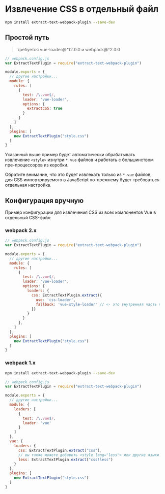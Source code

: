 # Извлечение CSS в отдельный файл

``` bash
npm install extract-text-webpack-plugin --save-dev
```

## Простой путь

> требуется vue-loader@^12.0.0 и webpack@^2.0.0

``` js
// webpack.config.js
var ExtractTextPlugin = require("extract-text-webpack-plugin")

module.exports = {
  // другие настройки...
  module: {
    rules: [
      {
        test: /\.vue$/,
        loader: 'vue-loader',
        options: {
          extractCSS: true
        }
      }
    ]
  },
  plugins: [
    new ExtractTextPlugin("style.css")
  ]
}
```

Указанный выше пример будет автоматически обрабатывать извлечение `<style>` изнутри `*.vue` файлов и работать с большинством пре-процессоров из коробки.

Обратите внимание, что это будет извлекать только из `*.vue` файлов, для CSS импортрируемого в JavaScript по-прежнему будет требоваться отдельная настройка.

## Конфигурация вручную

Пример конфигурации для извлечения CSS из всех компонентов Vue в отдельный CSS-файл:

### webpack 2.x

``` js
// webpack.config.js
var ExtractTextPlugin = require("extract-text-webpack-plugin")

module.exports = {
  // другие настройки...
  module: {
    rules: [
      {
        test: /\.vue$/,
        loader: 'vue-loader',
        options: {
          loaders: {
            css: ExtractTextPlugin.extract({
              use: 'css-loader',
              fallback: 'vue-style-loader' // <- это внутренняя часть vue-loader, поэтому нет необходимости его устанавливать через NPM
            })
          }
        }
      },
    ]
  },
  plugins: [
    new ExtractTextPlugin("style.css")
  ]
}
```

### webpack 1.x

``` bash
npm install extract-text-webpack-plugin --save-dev
```

``` js
// webpack.config.js
var ExtractTextPlugin = require("extract-text-webpack-plugin")

module.exports = {
  // другие настройки...
  module: {
    loaders: [
      {
        test: /\.vue$/,
        loader: 'vue'
      }
    ]
  },
  vue: {
    loaders: {
      css: ExtractTextPlugin.extract("css"),
      // вы также можете добавить <style lang="less"> или другие языки
      less: ExtractTextPlugin.extract("css!less")
    }
  },
  plugins: [
    new ExtractTextPlugin("style.css")
  ]
}
```
